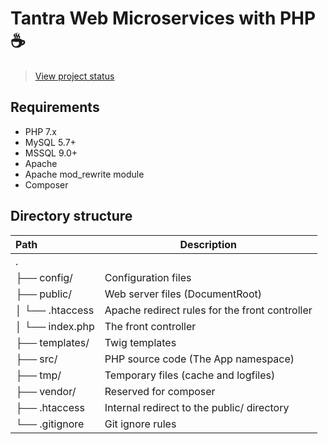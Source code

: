 # Tantra Web Microservices with PHP :coffee:

> [View project status](https://github.com/orgs/khanakat/projects/1)

## Requirements
- PHP 7.x
- MySQL 5.7+
- MSSQL 9.0+
- Apache 
- Apache mod_rewrite module
- Composer

## Directory structure
| Path | Description |
| :--- | --- |
| . | |
| ├── config/ | Configuration files  |
| ├── public/ | Web server files (DocumentRoot)  |
| │   └── .htaccess | Apache redirect rules for the front controller |
| │   └── index.php | The front controller |
| ├── templates/  | Twig templates |
| ├── src/  | PHP source code (The App namespace)
| ├── tmp/  | Temporary files (cache and logfiles) |
| ├── vendor/ | Reserved for composer |
| ├── .htaccess  | Internal redirect to the public/ directory |
| └── .gitignore | Git ignore rules |
